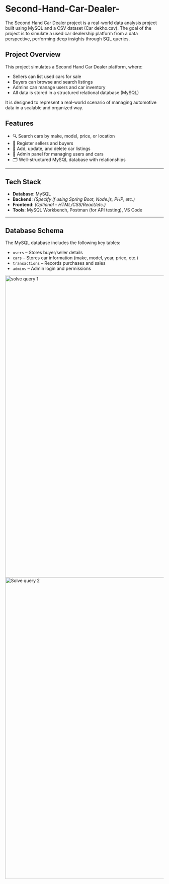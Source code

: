 # Second-Hand-Car-Dealer-
The Second Hand Car Dealer project is a real-world data analysis project built using MySQL and a CSV dataset (Car dekho.csv). The goal of the project is to simulate a used car dealership platform from a data perspective, performing deep insights through SQL queries.


##  Project Overview

This project simulates a Second Hand Car Dealer platform, where:
- Sellers can list used cars for sale
- Buyers can browse and search listings
- Admins can manage users and car inventory
- All data is stored in a structured relational database (MySQL)

It is designed to represent a real-world scenario of managing automotive data in a scalable and organized way.

##  Features

- 🔍 Search cars by make, model, price, or location
- 📝 Register sellers and buyers
- 🚙 Add, update, and delete car listings
- 🔐 Admin panel for managing users and cars
- 🗂️ Well-structured MySQL database with relationships

---

##  Tech Stack

- **Database**: MySQL
- **Backend**: *(Specify if using Spring Boot, Node.js, PHP, etc.)*
- **Frontend**: *(Optional - HTML/CSS/React/etc.)*
- **Tools**: MySQL Workbench, Postman (for API testing), VS Code

---

##  Database Schema

The MySQL database includes the following key tables:

- `users` – Stores buyer/seller details
- `cars` – Stores car information (make, model, year, price, etc.)
- `transactions` – Records purchases and sales
- `admins` – Admin login and permissions


<img width="959" alt="solve query 1" src="https://github.com/user-attachments/assets/39a5a107-e691-4385-97a3-6202f230b745" />
<img width="959" alt="Solve query 2" src="https://github.com/user-attachments/assets/b1a23313-21d1-45b8-ba00-37585ed06d95" />


